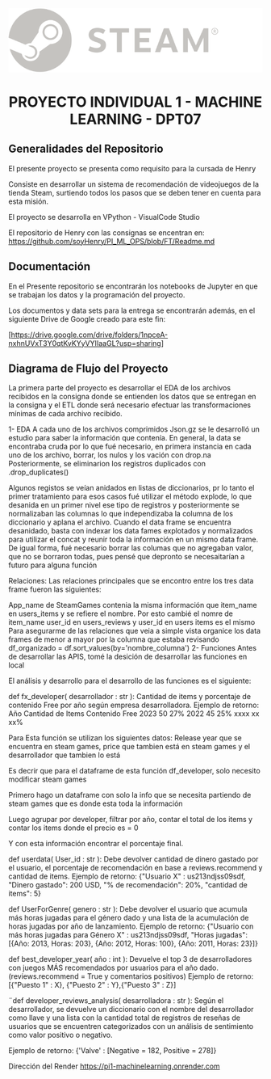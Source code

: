 <p align="center">
<img src="https://github.com/MarceCorreal/PI1_ML/blob/main/Assets/logo_steam%20(1).svg" />
</p>

<h1 align="center"><b>PROYECTO INDIVIDUAL 1 - MACHINE LEARNING - DPT07</b></h1>





## Generalidades del Repositorio

<p style="text-align: justify;">

El presente proyecto se presenta como requisito para la cursada de Henry

Consiste en desarrollar un sistema de recomendación de videojuegos de la tienda Steam, surtiendo todos los pasos que se deben tener en cuenta para esta misión.

El proyecto se desarrolla en VPython - VisualCode Studio

El repositorio de Henry con las consignas se encentran en: https://github.com/soyHenry/PI_ML_OPS/blob/FT/Readme.md

</p>




## Documentación
<p style="text-align: justify;">

En el Presente repositorio se encontrarán los notebooks de Jupyter en que se trabajan los datos y la programación del proyecto. 

Los documentos y data sets para la entrega se encontrarán además, en el siguiente Drive de Google creado para este fin:

[https://drive.google.com/drive/folders/1npceA-nxhnUVxT3Y0qtKvKYyVYIIaaGL?usp=sharing]

</p>


## Diagrama de Flujo del Proyecto


La primera parte del proyecto es desarrollar el EDA de los archivos recibidos en la consigna donde se entienden los datos que se entregan en la consigna y el ETL donde será necesario efectuar las transformaciones mínimas de cada archivo recibido.

1- EDA
A cada uno de los archivos comprimidos Json.gz se le desarrolló un estudio para saber la información que contenía. En general, la data se encontraba cruda por lo que fué necesario, en primera instancia en cada uno de los archivo, borrar, los nulos y los vación con drop.na Posteriormente, se eliminarion los registros duplicados con .drop_duplicates()

Algunos registos se veían anidados en listas de diccionarios, pr lo tanto el primer tratamiento para esos casos fué utilizar el método explode, lo que desanida en un primer nivel ese tipo de registros y posteriormente se normalizaban las columnas lo que independizaba la columna de los diccionario y aplana el archivo. Cuando el data frame se encuentra desanidado, basta con indexar los data fames explotados y normalizados para utilizar el concat y reunir toda la información en un mismo data frame. De igual forma, fué necesario borrar las columas que no agregaban valor, que no se borraron todas, pues pensé que depronto se necesaitarían a futuro para alguna función

Relaciones: Las relaciones principales que se encontro entre los tres data frame fueron las siguientes:

App_name de SteamGames contenia la misma información que item_name en users_items y se refiere el nombre. Por esto cambié el nomre de item_name
user_id en users_reviews y user_id en users items es el mismo
Para asegurarme de las relaciones que veia a simple vista organice los data frames de menor a mayor por la columna que estaba revisando df_organizado = df.sort_values(by='nombre_columna')
2- Funciones
Antes de desarrollar las APIS, tomé la desición de desarrollar las funciones en local

El análisis y desarrollo para el desarrollo de las funciones es el siguiente:

def fx_developer( desarrollador : str ): Cantidad de items y porcentaje de contenido Free por año según empresa desarrolladora.
Ejemplo de retorno: Año Cantidad de Items Contenido Free 2023 50 27% 2022 45 25% xxxx xx xx%

Para Esta función se utilizan los siguientes datos: Release year que se encuentra en steam games, price que tambien está en steam games y el desarrollador que tambien lo está

Es decrir que para el dataframe de esta función df_developer, solo necesito modificar steam games

Primero hago un dataframe con solo la info que se necesita partiendo de steam games que es donde esta toda la información

Luego agrupar por developer, filtrar por año, contar el total de los items y contar los items donde el precio es = 0

Y con esta información encontrar el porcentaje final.

def userdata( User_id : str ): Debe devolver cantidad de dinero gastado por el usuario, el porcentaje de recomendación en base a reviews.recommend y cantidad de items.
Ejemplo de retorno: {"Usuario X" : us213ndjss09sdf, "Dinero gastado": 200 USD, "% de recomendación": 20%, "cantidad de items": 5}

def UserForGenre( genero : str ): Debe devolver el usuario que acumula más horas jugadas para el género dado y una lista de la acumulación de horas jugadas por año de lanzamiento.
Ejemplo de retorno: {"Usuario con más horas jugadas para Género X" : us213ndjss09sdf, "Horas jugadas":[{Año: 2013, Horas: 203}, {Año: 2012, Horas: 100}, {Año: 2011, Horas: 23}]}

def best_developer_year( año : int ): Devuelve el top 3 de desarrolladores con juegos MÁS recomendados por usuarios para el año dado. (reviews.recommend = True y comentarios positivos)
Ejemplo de retorno: [{"Puesto 1" : X}, {"Puesto 2" : Y},{"Puesto 3" : Z}]

¨def developer_reviews_analysis( desarrolladora : str ): Según el desarrollador, se devuelve un diccionario con el nombre del desarrollador como llave y una lista con la cantidad total de registros de reseñas de usuarios que se encuentren categorizados con un análisis de sentimiento como valor positivo o negativo.

Ejemplo de retorno: {'Valve' : [Negative = 182, Positive = 278]}

Dirección del Render https://pi1-machinelearning.onrender.com












